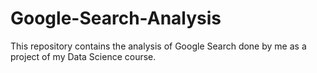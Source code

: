 # Google-Search-Analysis
This repository contains the analysis of Google Search done by me as a project of my Data Science course.
